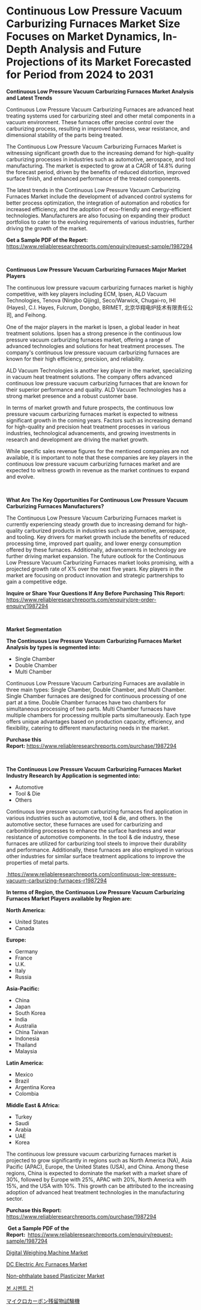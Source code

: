 <p><h1>Continuous Low Pressure Vacuum Carburizing Furnaces Market Size Focuses on Market Dynamics, In-Depth Analysis and Future Projections of its Market Forecasted for Period from 2024 to 2031</h1></p><p><strong>Continuous Low Pressure Vacuum Carburizing Furnaces Market Analysis and Latest Trends</strong></p>
<p><p>Continuous Low Pressure Vacuum Carburizing Furnaces are advanced heat treating systems used for carburizing steel and other metal components in a vacuum environment. These furnaces offer precise control over the carburizing process, resulting in improved hardness, wear resistance, and dimensional stability of the parts being treated.</p><p>The Continuous Low Pressure Vacuum Carburizing Furnaces Market is witnessing significant growth due to the increasing demand for high-quality carburizing processes in industries such as automotive, aerospace, and tool manufacturing. The market is expected to grow at a CAGR of 14.8% during the forecast period, driven by the benefits of reduced distortion, improved surface finish, and enhanced performance of the treated components.</p><p>The latest trends in the Continuous Low Pressure Vacuum Carburizing Furnaces Market include the development of advanced control systems for better process optimization, the integration of automation and robotics for increased efficiency, and the adoption of eco-friendly and energy-efficient technologies. Manufacturers are also focusing on expanding their product portfolios to cater to the evolving requirements of various industries, further driving the growth of the market.</p></p>
<p><strong>Get a Sample PDF of the Report:&nbsp;</strong> <a href="https://www.reliableresearchreports.com/enquiry/request-sample/1987294">https://www.reliableresearchreports.com/enquiry/request-sample/1987294</a></p>
<p>&nbsp;</p>
<p><strong>Continuous Low Pressure Vacuum Carburizing Furnaces Major Market Players</strong></p>
<p><p>The continuous low pressure vacuum carburizing furnaces market is highly competitive, with key players including ECM, Ipsen, ALD Vacuum Technologies, Tenova (Ningbo Qijing), Seco/Warwick, Chugai-ro, IHI (Hayes), C.I. Hayes, Fulcrum, Dongbo, BRIMET, 北京华翔电炉技术有限责任公司, and Feihong.</p><p>One of the major players in the market is Ipsen, a global leader in heat treatment solutions. Ipsen has a strong presence in the continuous low pressure vacuum carburizing furnaces market, offering a range of advanced technologies and solutions for heat treatment processes. The company's continuous low pressure vacuum carburizing furnaces are known for their high efficiency, precision, and reliability.</p><p>ALD Vacuum Technologies is another key player in the market, specializing in vacuum heat treatment solutions. The company offers advanced continuous low pressure vacuum carburizing furnaces that are known for their superior performance and quality. ALD Vacuum Technologies has a strong market presence and a robust customer base.</p><p>In terms of market growth and future prospects, the continuous low pressure vacuum carburizing furnaces market is expected to witness significant growth in the coming years. Factors such as increasing demand for high-quality and precision heat treatment processes in various industries, technological advancements, and growing investments in research and development are driving the market growth.</p><p>While specific sales revenue figures for the mentioned companies are not available, it is important to note that these companies are key players in the continuous low pressure vacuum carburizing furnaces market and are expected to witness growth in revenue as the market continues to expand and evolve.</p></p>
<p>&nbsp;</p>
<p><strong>What Are The Key Opportunities For Continuous Low Pressure Vacuum Carburizing Furnaces Manufacturers?</strong></p>
<p><p>The Continuous Low Pressure Vacuum Carburizing Furnaces market is currently experiencing steady growth due to increasing demand for high-quality carburized products in industries such as automotive, aerospace, and tooling. Key drivers for market growth include the benefits of reduced processing time, improved part quality, and lower energy consumption offered by these furnaces. Additionally, advancements in technology are further driving market expansion. The future outlook for the Continuous Low Pressure Vacuum Carburizing Furnaces market looks promising, with a projected growth rate of X% over the next five years. Key players in the market are focusing on product innovation and strategic partnerships to gain a competitive edge.</p></p>
<p><strong>Inquire or Share Your Questions If Any Before Purchasing This Report:</strong> <a href="https://www.reliableresearchreports.com/enquiry/pre-order-enquiry/1987294">https://www.reliableresearchreports.com/enquiry/pre-order-enquiry/1987294</a></p>
<p>&nbsp;</p>
<p><strong>Market Segmentation</strong></p>
<p><strong>The Continuous Low Pressure Vacuum Carburizing Furnaces Market Analysis by types is segmented into:</strong></p>
<p><ul><li>Single Chamber</li><li>Double Chamber</li><li>Multi Chamber</li></ul></p>
<p><p>Continuous Low Pressure Vacuum Carburizing Furnaces are available in three main types: Single Chamber, Double Chamber, and Multi Chamber. Single Chamber furnaces are designed for continuous processing of one part at a time. Double Chamber furnaces have two chambers for simultaneous processing of two parts. Multi Chamber furnaces have multiple chambers for processing multiple parts simultaneously. Each type offers unique advantages based on production capacity, efficiency, and flexibility, catering to different manufacturing needs in the market.</p></p>
<p><strong>Purchase this Report:&nbsp;</strong><a href="https://www.reliableresearchreports.com/purchase/1987294">https://www.reliableresearchreports.com/purchase/1987294</a></p>
<p>&nbsp;</p>
<p><strong>The Continuous Low Pressure Vacuum Carburizing Furnaces Market Industry Research by Application is segmented into:</strong></p>
<p><ul><li>Automotive</li><li>Tool & Die</li><li>Others</li></ul></p>
<p><p>Continuous low pressure vacuum carburizing furnaces find application in various industries such as automotive, tool & die, and others. In the automotive sector, these furnaces are used for carburizing and carbonitriding processes to enhance the surface hardness and wear resistance of automotive components. In the tool & die industry, these furnaces are utilized for carburizing tool steels to improve their durability and performance. Additionally, these furnaces are also employed in various other industries for similar surface treatment applications to improve the properties of metal parts.</p></p>
<p><a href="https://www.reliableresearchreports.com/continuous-low-pressure-vacuum-carburizing-furnaces-r1987294">&nbsp;https://www.reliableresearchreports.com/continuous-low-pressure-vacuum-carburizing-furnaces-r1987294</a></p>
<p><strong>In terms of Region, the Continuous Low Pressure Vacuum Carburizing Furnaces Market Players available by Region are:</strong></p>
<p>
    <p> <strong> North America: </strong>
        <ul>
            <li>United States</li>
            <li>Canada</li>
        </ul>
        </p> 
    <p> <strong> Europe: </strong>
        <ul>
            <li>Germany</li>
            <li>France</li>
            <li>U.K.</li>
            <li>Italy</li>
            <li>Russia</li>
        </ul>
        </p> 
    <p> <strong> Asia-Pacific: </strong>
        <ul>
            <li>China</li>
            <li>Japan</li>
            <li>South Korea</li>
            <li>India</li>
            <li>Australia</li>
            <li>China Taiwan</li>
            <li>Indonesia</li>
            <li>Thailand</li>
            <li>Malaysia</li>
        </ul>
        </p> 
    <p> <strong> Latin America: </strong>
        <ul>
            <li>Mexico</li>
            <li>Brazil</li>
            <li>Argentina Korea</li>
            <li>Colombia</li>
        </ul>
        </p> 
    <p> <strong> Middle East & Africa: </strong>
        <ul>
            <li>Turkey</li>
            <li>Saudi</li>
            <li>Arabia</li>
            <li>UAE</li>
            <li>Korea</li>
        </ul>
    </p>
    </p>
<p><p>The continuous low pressure vacuum carburizing furnaces market is projected to grow significantly in regions such as North America (NA), Asia Pacific (APAC), Europe, the United States (USA), and China. Among these regions, China is expected to dominate the market with a market share of 30%, followed by Europe with 25%, APAC with 20%, North America with 15%, and the USA with 10%. This growth can be attributed to the increasing adoption of advanced heat treatment technologies in the manufacturing sector.</p></p>
<p><strong>Purchase this Report: </strong><a href="https://www.reliableresearchreports.com/purchase/1987294">https://www.reliableresearchreports.com/purchase/1987294</a></p>
<p>&nbsp;<strong>Get a Sample PDF of the Report:&nbsp;&nbsp;</strong><a href="https://www.reliableresearchreports.com/enquiry/request-sample/1987294">https://www.reliableresearchreports.com/enquiry/request-sample/1987294</a></p>
<p><strong></strong></p>
<p><p><a href="https://www.linkedin.com/pulse/digital-weighing-machine-market-size-outlook-forecast-2024-pg6qe?trackingId=7afbZIr6y9Phh%2Fl5RD3QCQ%3D%3D">Digital Weighing Machine Market</a></p><p><a href="https://github.com/kufem1/Market-Research-Report-List-2/blob/main/dc-electric-arc-furnaces-market.md">DC Electric Arc Furnaces Market</a></p><p><a href="https://issuu.com/reportprime-2/docs/non-phthalate-based-plasticizer-market-size-2030.p">Non-phthalate based Plasticizer Market</a></p><p><a href="https://github.com/chupp85/Market-Research-Report-List-1/blob/main/509313141475.md">본 시멘트 건</a></p><p><a href="https://github.com/pepo3k/Market-Research-Report-List-1/blob/main/975499045382.md">マイクロカーボン残留物試験機</a></p></p>